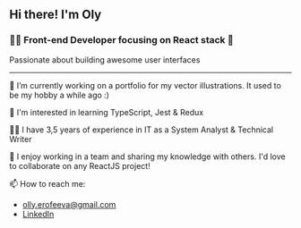 ## Hi there!	I'm Oly 

### :woman_technologist: Front-end Developer focusing on React stack :rocket:

Passionate about building awesome user interfaces

---
:art: I’m currently working on a portfolio for my vector illustrations. It used to be my hobby a while ago :)

:seedling: I'm interested in learning TypeScript, Jest & Redux

:woman_office_worker: I have 3,5 years of experience in IT as a System Analyst & Technical Writer

:dancers: I enjoy working in a team and sharing my knowledge with others. I'd love to collaborate on any ReactJS project!

:mailbox: How to reach me: 
  - olly.erofeeva@gmail.com
  - [LinkedIn](https://www.linkedin.com/in/oly-erofeeva/)
